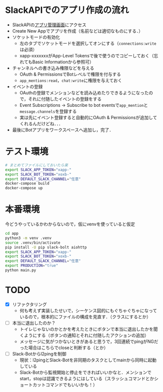 # SlackAPIでのアプリ作成の流れ
- SlackAPIの[アプリ管理画面](https://api.slack.com/apps)にアクセス
- Create New Appでアプリを作成（名前などは適切なものにする．）
- ソケットモードの有効化
    - 左のタブでソケットモードを選択してオンにする（`connections:write`は必須）
    - xapp-xxxxxxxがApp-Level Tokensで後で使うのでコピーしておく（忘れてもBasic Informationから参照可）
- チャンネルへの書き込み権限などを与える
    - OAuth & PermissionsでBotレベルで権限を付与する
    - `app_mentions:read`，`chat:write`に権限を与えておく
- イベントの登録
    - OAuthの登録でメンションなどを読み込めたりできるようになったので，それに付随したイベントの登録をする
    - Event Subscriptions -> Subscribe to bot eventsで`app_mention`と`message.channels`を登録する
    - 実は先にイベント登録すると自動的にOAuth & Permissionsが追加してくれるんだけどね．．．
- 最後にBotアプリをワークスペースへ追加し，完了．


# テスト環境
```sh
# まとめてファイルにしておいたら楽
export SLACK_APP_TOKEN="xapp-"
export SLACK_BOT_TOKEN="xoxb-"
export DEFAULT_SLACK_CHANNEL="任意"
docker-compose build
docker-compose up
```

# 本番環境
今どうやっているかわからないので，仮にvenvを使っていると仮定
```sh
cd app
python3 -m venv .venv
source .venv/bin/activate
pip install -U pip slack-bolt aiohttp
export SLACK_APP_TOKEN="xapp-"
export SLACK_BOT_TOKEN="xoxb-"
export DEFAULT_SLACK_CHANNEL="任意"
export PRODUCTION="true"
python main.py
```

# TODO
- [x] リファクタリング
    - 何も考えず実装したせいで，シーケンス図的にもぐちゃぐちゃになっているので，根本的にファイルの構成を見直す．（クラスにするとか）
- [ ] 本当に退出したのか？
    - トイレじゃないのかとかを考えたときにボタンで本当に退出したかを聞くようにする（ボタンの通知とそれに付随したアクションの追加）
    - メッセージに気がつかないときがあると思うで，3回連続でpingがNGだった場合はこちらでcloseと判断する（とか）
- [ ] Slack-Botからl2pingを制御
    - 現状：l2pingとSlack-Botを非同期のタスクとしてmainから同時に起動している
    - Slack-Botから監視開始と停止をできればいいかなと．メンションでstart，stopは認識できるようにはしている（スラッシュコマンドとかショートカットコマンドでもいいかも！）
